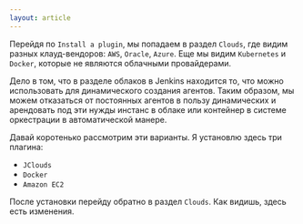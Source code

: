 ```yaml
---
layout: article
---
```

Перейдя по `Install a plugin`, мы попадаем в раздел `Clouds`, где видим разных клауд-вендоров: `AWS`, `Oracle`, `Azure`. Еще мы видим `Kubernetes` и `Docker`, которые не являются облачными провайдерами.

Дело в том, что в разделе облаков в Jenkins находится то, что можно использовать для динамического создания агентов. Таким образом, мы можем отказаться от постоянных агентов в пользу динамических и арендовать под эти нужды инстанс в облаке или контейнер в системе оркестрации в автоматической манере.

Давай коротенько рассмотрим эти варианты. Я установлю здесь три плагина:
- `JClouds`
- `Docker`
- `Amazon EC2`

После установки перейду обратно в раздел `Сlouds`. Как видишь, здесь есть изменения.

